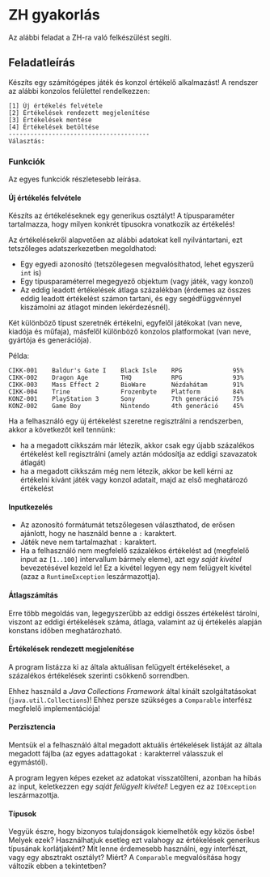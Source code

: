 # ZH gyakorlás #
Az alábbi feladat a ZH-ra való felkészülést segíti.

## Feladatleírás ##
Készíts egy számítógépes játék és konzol értékelő alkalmazást! A rendszer az alábbi
konzolos felülettel rendelkezzen:

	[1] Új értékelés felvétele
	[2] Értékelések rendezett megjelenítése
	[3] Értékelések mentése
	[4] Értékelések betöltése
	---------------------------------------
	Választás: 

### Funkciók ###
Az egyes funkciók részletesebb leírása.

#### Új értékelés felvétele ####
Készíts az értékeléseknek egy generikus osztályt! A típusparaméter tartalmazza, hogy
milyen konkrét típusokra vonatkozik az értékelés!

Az értékelésekről alapvetően az alábbi adatokat kell nyilvántartani, ezt
tetszőleges adatszerkezetben megoldhatod:

* Egy egyedi azonosító (tetszőlegesen megvalósíthatod, lehet egyszerű `int` is)
* Egy típusparaméterrel megegyező objektum (vagy játék, vagy konzol)
* Az eddig leadott értékelések átlaga százalékban (érdemes az összes
  eddig leadott értékelést számon tartani, és egy segédfüggvénnyel kiszámolni
  az átlagot minden lekérdezésnél).

Két különböző típust szeretnék értékelni, egyfelől játékokat (van neve, kiadója és műfaja),
másfelől különböző konzolos platformokat (van neve, gyártója és generációja).

Példa:

	CIKK-001    Baldur's Gate I    Black Isle    RPG              95%
	CIKK-002    Dragon Age         THQ           RPG              93%
	CIKK-003    Mass Effect 2      BioWare       Nézdahátam       91%
	CIKK-004    Trine              Frozenbyte    Platform         84%
	KONZ-001    PlayStation 3      Sony          7th generáció    75%
	KONZ-002    Game Boy           Nintendo      4th generáció    45%

Ha a felhasználó egy új értékelést szeretne regisztrálni a rendszerben, akkor a
következőt kell tennünk:

* ha a megadott cikkszám már létezik, akkor csak egy újabb százalékos értékelést
  kell regisztrálni (amely aztán módosítja az eddigi szavazatok átlagát)
* ha a megadott cikkszám még nem létezik, akkor be kell kérni az értékelni
  kívánt játék vagy konzol adatait, majd az első meghatározó értékelést

#### Inputkezelés ####
* Az azonosító formátumát tetszőlegesen választhatod, de erősen ajánlott, hogy
  ne használd benne a `:` karaktert.
* Játék neve nem tartalmazhat `:` karaktert.
* Ha a felhasználó nem megfelelő százalékos értékelést ad (megfelelő input az
  `[1..100]` intervallum bármely eleme), azt egy *saját kivétel* bevezetésével
  kezeld le! Ez a kivétel legyen egy nem felügyelt kivétel (azaz a `RuntimeException`
  leszármazottja).

#### Átlagszámítás ####
Erre több megoldás van, legegyszerűbb az eddigi összes értékelést tárolni,
viszont az eddigi értékelések száma, átlaga, valamint az új értékelés alapján
konstans időben meghatározható.

#### Értékelések rendezett megjelenítése ####
A program listázza ki az általa aktuálisan felügyelt értékeléseket, a százalékos
értékelések szerinti csökkenő sorrendben.

Ehhez használd a *Java Collections Framework* által kínált szolgáltatásokat
(`java.util.Collections`)! Ehhez persze szükséges a `Comparable` interfész
megfelelő implementációja!

#### Perzisztencia ####
Mentsük el a felhasználó által megadott aktuális értékelések listáját az általa
megadott fájlba (az egyes adattagokat `:` karakterrel válasszuk el egymástól).

A program legyen képes ezeket az adatokat visszatölteni, azonban ha hibás az
input, keletkezzen egy *saját felügyelt kivétel*! Legyen ez az `IOException`
leszármazottja.

#### Típusok ####
Vegyük észre, hogy bizonyos tulajdonságok kiemelhetők egy közös ősbe! Melyek ezek?
Használhatjuk esetleg ezt valahogy az értékelések generikus típusának korlátjaként?
Mit lenne érdemesebb használni, egy interfészt, vagy egy absztrakt osztályt? Miért?
A `Comparable` megvalósítása hogy változik ebben a tekintetben?

